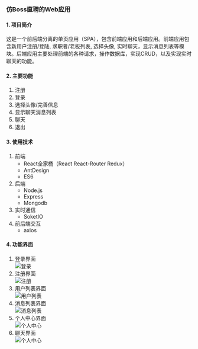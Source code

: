 ### 仿Boss直聘的Web应用
#### 1. 项目简介
这是一个前后端分离的单页应用（SPA），包含前端应用和后端应用。前端应用包含新用户注册/登陆, 求职者/老板列表, 选择头像, 实时聊天，显示消息列表等模块。后端应用主要处理前端的各种请求，操作数据库，实现CRUD，以及实现实时聊天的功能。
#### 2. 主要功能
  1. 注册
  2. 登录
  3. 选择头像/完善信息
  4. 显示聊天消息列表
  5. 聊天
  6. 退出
#### 3. 使用技术
  1. 前端
     - React全家桶（React React-Router Redux）
     - AntDesign
     - ES6
  2. 后端
     - Node.js
     - Express
     - Mongodb
  3. 实时通信
     - SoketIO
  4. 前后端交互
     - axios
#### 4. 功能界面
  1. 登录界面  
  ![登录](https://github.com/windofme1109/direct_employment/blob/master/img/login.png)
  2. 注册界面  
  ![注册](https://github.com/windofme1109/direct_employment/blob/master/img/register.png)
  3. 用户列表界面  
  ![用户列表](https://github.com/windofme1109/direct_employment/blob/master/img/user-list-boss.png)
  4. 消息列表界面  
  ![消息列表](https://github.com/windofme1109/direct_employment/blob/master/img/message-list-boss.png)
   5. 个人中心界面  
   ![个人中心](https://github.com/windofme1109/direct_employment/blob/master/img/personal-boss.png)
   6. 聊天界面  
   ![个人中心](https://github.com/windofme1109/direct_employment/blob/master/img/chat-boss.png)
